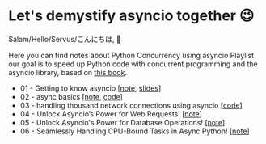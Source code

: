 # Let's demystify asyncio together :wink:

Salam/Hello/Servus/こんにちは, 👋

Here you can find notes about Python Concurrency using asyncio Playlist our goal is to speed up Python code with concurrent programming and the asyncio library, based on [this book](https://www.manning.com/books/python-concurrency-with-asyncio).



- 01 - Getting to know asyncio [[note](./notes/01-getting-to-know-asyncio.md), [slides](./notes/slides/01-intro-to-concurency/slides.pdf)]
- 02 - async basics [[note](./notes/02-async-basics.md), [code](./code/02_async_basics.py)]
- 03 - handling thousand network connections using asyncio [[code](./code/03_sock_asyncio.py)]
- 04 - Unlock Asyncio’s Power for Web Requests! [[note](./notes/04-web-requests.md)]
- 05 - Unlock Asyncio's Power for Database Operations! [[note](./notes/05-database.md)]
- 06 - Seamlessly Handling CPU-Bound Tasks in Async Python! [[note](./06-handling-cpu-bound-tasks.md)]
